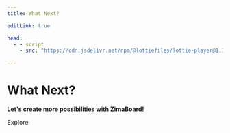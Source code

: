 ```yaml
---
title: What Next?

editLink: true

head:
  - - script
    - src: "https://cdn.jsdelivr.net/npm/@lottiefiles/lottie-player@1.1.1/dist/lottie-player.min.js"

---
```


# What Next?

<lottie-player v-pre src="/lottiefiles/find.json"  background="transparent"  speed="1"  style="width: 100%;"  loop  autoplay></lottie-player>

**Let's create more possibilities with ZimaBoard!**

<action icon="paper plane" link="/explore/" extra="positive basic">Explore</action>